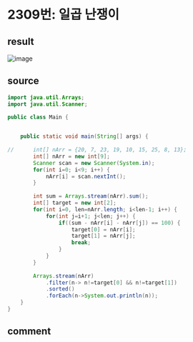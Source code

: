 2309번: 일곱 난쟁이
==================

result
------
![image](https://github.com/SangBeo/algoStudy/blob/master/BFS/송은영/2309_result.PNG)


source
------
```java
import java.util.Arrays;
import java.util.Scanner;

public class Main {

	
	public static void main(String[] args) {
		
//		int[] nArr = {20, 7, 23, 19, 10, 15, 25, 8, 13};
		int[] nArr = new int[9];
		Scanner scan = new Scanner(System.in);
		for(int i=0; i<9; i++) {
			nArr[i] = scan.nextInt();
		}
		
		int sum = Arrays.stream(nArr).sum();
		int[] target = new int[2];
		for(int i=0, len=nArr.length; i<len-1; i++) {
			for(int j=i+1; j<len; j++) {
				if((sum - nArr[i] - nArr[j]) == 100) {
					target[0] = nArr[i];
					target[1] = nArr[j];
					break;
				}
			}
		}
		
		Arrays.stream(nArr)
			.filter(n-> n!=target[0] && n!=target[1])
			.sorted()
			.forEach(n->System.out.println(n));
	}
}
```

comment
-----
